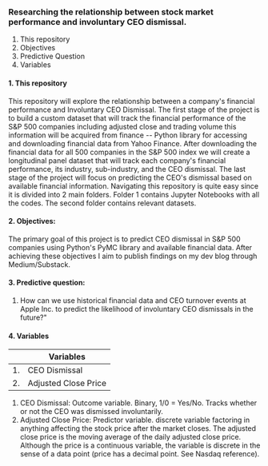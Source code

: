 ### Researching the relationship between stock market performance and involuntary CEO dismissal. 
1. This repository
2. Objectives
3. Predictive Question
4. Variables

#### 1. This repository

This repository will explore the relationship between a company's financial performance and Involuntary CEO Dismissal. The first stage of the project is to build a custom dataset that will track the financial performance of the S&P 500 companies including adjusted close and trading volume this information will be acquired from finance -- Python library for accessing and downloading financial data from Yahoo Finance. After downloading the financial data for all 500 companies in the S&P 500 index we will create a longitudinal panel dataset that will track each company's financial performance, its industry, sub-industry, and the CEO dismissal. The last stage of the project will focus on predicting the CEO's dismissal based on available financial information. 
Navigating this repository is quite easy since it is divided into 2 main folders. Folder 1 contains Jupyter Notebooks with all the codes. The second folder contains relevant datasets. 
#### 2. Objectives: 
The primary goal of this project is to predict CEO dismissal in S&P 500 companies using Python's PyMC library and available financial data. After achieving these objectives I aim to publish findings on my dev blog through Medium/Substack. 
#### 3. Predictive question: 
1. How can we use historical financial data and CEO turnover events at Apple Inc. to predict the likelihood of involuntary CEO dismissals in the future?"

#### 4. Variables

|  | Variables |
| ------------- | ------------- |
|  1. | CEO Dismissal  |
|  2. | Adjusted Close Price |

1. CEO Dismissal: Outcome variable. Binary, 1/0 = Yes/No. Tracks whether or not the CEO was dismissed involuntarily.
2. Adjusted Close Price: Predictor variable. discrete variable factoring in anything affecting the stock price after the market closes. The adjusted close price is the moving average of the daily adjusted close price. Although the price is a continuous variable, the variable is discrete in the sense of a data point (price has a decimal point. See Nasdaq reference). 


